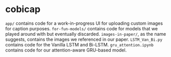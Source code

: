 # cobicap

`app/` contains code for a work-in-progress UI for uploading custom images for caption purposes.
`for-fun-models/` contains code for models that we played around with but eventually discarded.
`images-in-paper/`, as the name suggests, contains the images we referenced in our paper.
`LSTM_Van_Bi.py` contains code for the Vanilla LSTM and Bi-LSTM.
`gru_attention.ipynb` contains code for our attention-aware GRU-based model.
